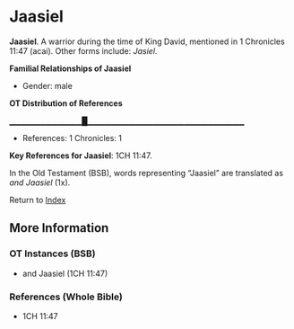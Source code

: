 # Jaasiel
**Jaasiel**. 
A warrior during the time of King David, mentioned in 1 Chronicles 11:47 (acai). 
Other forms include: 
*Jasiel*. 




**Familial Relationships of Jaasiel**


* Gender: male


**OT Distribution of References**

▁▁▁▁▁▁▁▁▁▁▁▁█▁▁▁▁▁▁▁▁▁▁▁▁▁▁▁▁▁▁▁▁▁▁▁▁▁▁
* References: 1 Chronicles: 1



**Key References for Jaasiel**: 
1CH 11:47. 


In the Old Testament (BSB), words representing “Jaasiel” are translated as 
*and Jaasiel* (1x). 




Return to [Index](00-Index.md)

## More Information

### OT Instances (BSB)

* and Jaasiel (1CH 11:47)



### References (Whole Bible)

* 1CH 11:47



